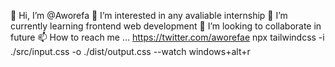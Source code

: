 👋 Hi, I’m @Aworefa
👀 I’m interested in any avaliable internship
🌱 I’m currently learning frontend web development
💞️ I’m looking to collaborate in future
📫 How to reach me ... https://twitter.com/aworefae 
npx tailwindcss -i ./src/input.css -o ./dist/output.css --watch
windows+alt+r